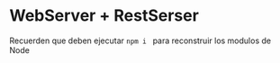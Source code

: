 # WebServer + RestSerser

Recuerden que deben ejecutar ```npm i ``` para reconstruir los modulos de Node

